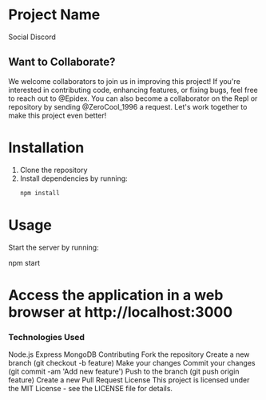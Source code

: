 # Project Name
Social Discord

## Want to Collaborate?

We welcome collaborators to join us in improving this project! If you're interested in contributing code, enhancing features, or fixing bugs, feel free to reach out to @Epidex. You can also become a collaborator on the Repl or repository by sending @ZeroCool_1996 a request. Let's work together to make this project even better!


# Installation
1. Clone the repository
2. Install dependencies by running:
   ```bash
   npm install


# Usage
Start the server by running:

npm start

# Access the application in a web browser at http://localhost:3000

### Technologies Used
Node.js
Express
MongoDB
Contributing
Fork the repository
Create a new branch (git checkout -b feature)
Make your changes
Commit your changes (git commit -am 'Add new feature')
Push to the branch (git push origin feature)
Create a new Pull Request
License
This project is licensed under the MIT License - see the LICENSE file for details.